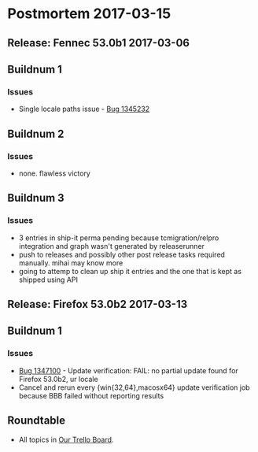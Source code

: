 # Postmortem 2017-03-15

## Release: Fennec 53.0b1 2017-03-06

## Buildnum 1
### Issues
- Single locale paths issue - [Bug 1345232](https://bugzil.la/1345232)

## Buildnum 2
### Issues
- none. flawless victory

## Buildnum 3
### Issues
- 3 entries in ship-it perma pending because tcmigration/relpro integration and graph wasn't generated by releaserunner
- push to releases and possibly other post release tasks required manually. mihai may know more
- going to attemp to clean up ship it entries and the one that is kept as shipped using API


## Release: Firefox 53.0b2 2017-03-13

## Buildnum 1
### Issues
- [Bug 1347100](https://bugzil.la/1347100) - Update verification: FAIL: no partial update found for Firefox 53.0b2, ur locale
- Cancel and rerun every {win{32,64},macosx64} update verification job because BBB failed without reporting results



## Roundtable
- All topics in [Our Trello Board](https://trello.com/b/MXHaVRcP/release-promotion-meeting).
